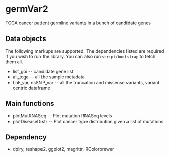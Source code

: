 germVar2
=============

TCGA cancer patient germline variants in a bunch of candidate genes 

Data objects
-------

The following markups are supported.  The dependencies listed are required if
you wish to run the library. You can also run `script/bootstrap` to fetch them all.

* list_goi -- candidate gene list
* all_tcga -- all the sample metadata
* LoF_var, nsSNP_var -- all the truncation and missense variants, variant centric dataframe


Main functions
-----------

* plotMutRNASeq -- Plot mutation RNASeq levels 
* plotDiseaseDistr -- Plot cancer type distribution given a list of mutations



Dependency
-----------

* dplry, reshape2, ggplot2, magrittr, RColorbrewer

